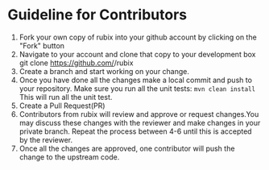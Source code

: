 # Guideline for Contributors

1. Fork your own copy of rubix into your github account by clicking on the "Fork" button
2. Navigate to your account and clone that copy to your development box
git clone https://github.com/<username>/rubix
3. Create a branch and start working on your change.
4. Once you have done all the changes make a local commit and push to your repository. Make sure you run all the unit tests: `mvn clean install`
This will run all the unit test.
5. Create a Pull Request(PR)
6. Contributors from rubix will review and approve or request changes.You may discuss these changes with the reviewer and  make changes in your private branch. Repeat the process between 4-6 until this is accepted by the reviewer.
7. Once all the changes are approved, one contributor will push the change to the upstream code.
